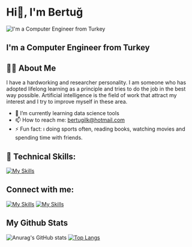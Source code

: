 # Hi👋, I'm Bertuğ

![I'm a Computer Engineer from Turkey](https://i.pinimg.com/originals/01/2d/fc/012dfc3300856f39ecfad5ca682c1b37.gif)

## I'm a Computer Engineer from Turkey

## 🙋‍♂️ About Me

I have a hardworking and researcher personality. I am someone who has adopted lifelong learning as a principle and tries to do the job in the best way possible. Artificial intelligence is the field of work that attract my interest and I try to improve myself in these area.

- 🌱 I’m currently learning data science tools 
- 📫 How to reach me: bertugilk@hotmail.com 
- ⚡ Fun fact: ı doing sports often, reading books, watching movies and spending time with friends. 

## 🚀 Technical Skills:
[![My Skills](https://skillicons.dev/icons?i=python,cpp,c,java,tensorflow,pytorch,mysql)](https://skillicons.dev)


## Connect with me:

[![My Skills](https://skillicons.dev/icons?i=github)](https://github.com/bertugilk)
[![My Skills](https://skillicons.dev/icons?i=linkedin)](https://www.linkedin.com/in/bertu%C4%9F-ilk-172066163/)

## My Github Stats

![Anurag's GitHub stats](https://github-readme-stats.vercel.app/api?username=bertugilk&theme=dark&show_icons=true)
[![Top Langs](https://github-readme-stats.vercel.app/api/top-langs/?username=bertugilk&layout=compact)](https://github.com/anuraghazra/github-readme-stats)
